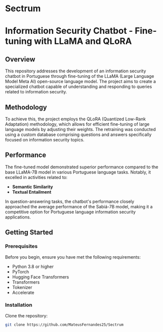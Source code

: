 # Sectrum

# Information Security Chatbot - Fine-tuning with LLaMA and QLoRA

## Overview

This repository addresses the development of an information security chatbot in Portuguese through fine-tuning of the LLaMA (Large Language Model Meta AI) open-source language model. The project aims to create a specialized chatbot capable of understanding and responding to queries related to information security.

## Methodology

To achieve this, the project employs the QLoRA (Quantized Low-Rank Adaptation) methodology, which allows for efficient fine-tuning of large language models by adjusting their weights. The retraining was conducted using a custom database comprising questions and answers specifically focused on information security topics.

## Performance

The fine-tuned model demonstrated superior performance compared to the base LLaMA-7B model in various Portuguese language tasks. Notably, it excelled in activities related to:

- **Semantic Similarity**
- **Textual Entailment**

In question-answering tasks, the chatbot's performance closely approached the average performance of the Sabiá-7B model, making it a competitive option for Portuguese language information security applications.

## Getting Started

### Prerequisites

Before you begin, ensure you have met the following requirements:

- Python 3.8 or higher
- PyTorch
- Hugging Face Transformers
- Transformers
- Tokenizer
- Accelerate

### Installation

Clone the repository:

```bash
git clone https://github.com/MateusFernandes25/Sectrum
